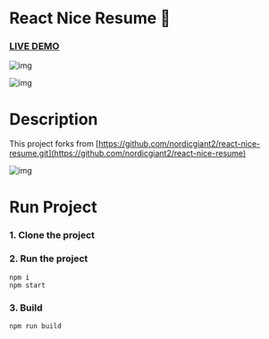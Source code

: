 # React Nice Resume :page_with_curl:

### [LIVE DEMO]()

![img](https://github.com/nordicgiant2/react-nice-resume/blob/master/public/images/img.jpg?raw=true)


![img](https://github.com/lindelof/particles-bg/raw/master/image/03.jpg?raw=true)

# Description
This project forks from [https://github.com/nordicgiant2/react-nice-resume.git](https://github.com/nordicgiant2/react-nice-resume)

![img](https://github.com/nordicgiant2/react-nice-resume/blob/master/public/images/img2.jpg?raw=true)

# Run Project
### 1. Clone the project

### 2. Run the project
```shell
npm i
npm start
```

### 3. Build
```shell
npm run build
```
